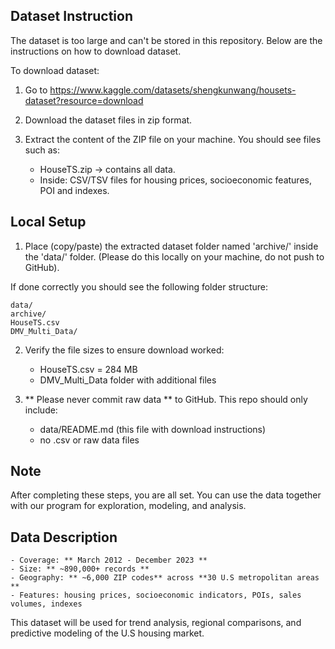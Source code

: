 ## Dataset Instruction

The dataset is too large and can't be stored in this repository. Below are the instructions on how to download dataset. 

To download dataset:
1. Go to https://www.kaggle.com/datasets/shengkunwang/housets-dataset?resource=download

2. Download the dataset files in zip format. 

3. Extract the content of the ZIP file on your machine.
   You should see files such as: 
	- HouseTS.zip -> contains all data. 
	- Inside: CSV/TSV files for housing prices, socioeconomic features, POI and indexes. 


## Local Setup
1. Place (copy/paste) the extracted dataset folder named 'archive/' inside the 'data/' folder. (Please do this locally on your machine, do not push to GitHub).

If done correctly you should see the following folder structure:

	data/
	archive/
	HouseTS.csv
	DMV_Multi_Data/

2. Verify the file sizes to ensure download worked: 
	- HouseTS.csv = 284 MB
	- DMV_Multi_Data folder with additional files

3. ** Please never commit raw data ** to GitHub. This repo should only include:
   	- data/README.md (this file with download instructions)
	- no .csv or raw data files

## Note
After completing these steps, you are all set. You can use the data together with our program for exploration, modeling, and analysis.

## Data Description
	- Coverage: ** March 2012 - December 2023 **
	- Size: ** ~890,000+ records **
	- Geography: ** ~6,000 ZIP codes** across **30 U.S metropolitan areas **
	- Features: housing prices, socioeconomic indicators, POIs, sales volumes, indexes

This dataset will be used for trend analysis, regional comparisons, and predictive modeling of the U.S housing market. 


